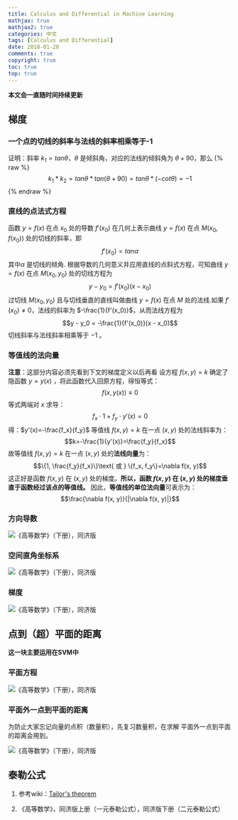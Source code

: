 ```yaml
---
title: Calculus and Differential in Machine Learning
mathjax: true
mathjax2: true
categories: 中文
tags: [Calculus and Differential]
date: 2018-01-28
comments: true
copyright: true
toc: true
top: true
---
```


**本文会一直随时间持续更新**

## 梯度

### 一个点的切线的斜率与法线的斜率相乘等于-1

证明：斜率 $k_1=tan\theta$，$\theta$ 是倾斜角，对应的法线的倾斜角为 $\theta+90$，那么
{% raw %}$$k_1 * k_2=tan\theta * tan(\theta+90)=tan\theta * (-cot\theta)=-1$${% endraw %}

### 直线的点法式方程

函数 $y=f(x)$ 在点 $x_0$ 处的导数 $f'(x_0)$ 在几何上表示曲线 $y=f(x)$ 在点 $M(x_0,f(x_0))$ 处的切线的斜率，即
$$f'(x_0)=tan\alpha$$
其中$α$ 是切线的倾角.
根据导数的几何意义并应用直线的点斜式方程，可知曲线 $y=f(x)$ 在点 $M(x_0,y_0)$ 处的切线方程为
$$y - y_0=f'(x_0)(x - x_0)$$
过切线 $M(x_0, y_0)$ 且与切线垂直的直线叫做曲线 $y=f(x)$ 在点 $M$ 处的法线.如果 $f'(x_0)≠0$，法线的斜率为 $-\frac{1}{f'(x_0)}$，从而法线方程为
$$y - y_0 = -\frac{1}{f'(x_0)}(x - x_0)$$
切线斜率与法线斜率相乘等于 $-1​$ 。

### 等值线的法向量

**注意**：这部分内容必须先看到下文的梯度定义以后再看
设方程 $f(x, y) = k$ 确定了隐函数 $y=y(x)$ ，将此函数代入回原方程，得恒等式：
$$f(x,y(x))\equiv 0$$
等式两端对 $x$ 求导：
$$f_x \cdot 1 + f_y \cdot y'(x)=0$$
得：$y'(x)=-\frac{f_x}{f_y}$
等值线 $f(x, y) = k$ 在一点 $(x, y)$ 处的法线斜率为：
$$k=-\frac{1}{y'(x)}=\frac{f_y}{f_x}$$
故等值线 $f(x, y)=k$ 在一点 $(x, y)$ 处的**法线向量**为：
$$\{1, \frac{f_y}{f_x}\}\text{ 或 } \{f_x, f_y\}=\nabla f(x, y)$$
这正好是函数 $f(x, y)$ 在 $(x, y)$ 处的梯度。**所以，函数 $f(x, y)$ 在 $(x, y)$ 处的梯度垂直于函数经过该点的等值线。** 因此，**等值线的单位法向量**可表示为：
$$\frac{\nabla f(x, y)}{|\nabla f(x, y)|}$$

### 方向导数

![《高等数学》（下册），同济版](http://q3rrj5fj6.bkt.clouddn.com/gitpages/Calculus_and_Differential/directional_derivative.png)

### 空间直角坐标系

![《高等数学》（下册），同济版](http://q3rrj5fj6.bkt.clouddn.com/gitpages/Calculus_and_Differential/rectangular_coordinate_system.png)

### 梯度

![《高等数学》（下册），同济版](http://q3rrj5fj6.bkt.clouddn.com/gitpages/Calculus_and_Differential/nabla.png)

## 点到（超）平面的距离

**这一块主要运用在SVM中**

### 平面方程

![《高等数学》（下册），同济版](http://q3rrj5fj6.bkt.clouddn.com/gitpages/Calculus_and_Differential/plane_equation.png)

### 平面外一点到平面的距离
为防止大家忘记向量的点积（数量积），先复习数量积，在求解 平面外一点到平面的距离会用到。

![《高等数学》（下册），同济版](http://q3rrj5fj6.bkt.clouddn.com/gitpages/Calculus_and_Differential/the-distance_from_the-point-outside-a-plane_to_the-plane.png)

## 泰勒公式

1. 参考wiki：[Tailor's theorem](https://en.wikipedia.org/wiki/Taylor%27s_theorem#Higher-order_differentiability)

2. 《高等数学》，同济版上册（一元泰勒公式），同济版下册（二元泰勒公式）

